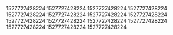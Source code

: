1527727428224
1527727428224
1527727428224
1527727428224
1527727428224
1527727428224
1527727428224
1527727428224
1527727428224
1527727428224
1527727428224
1527727428224
1527727428224
1527727428224
1527727428224